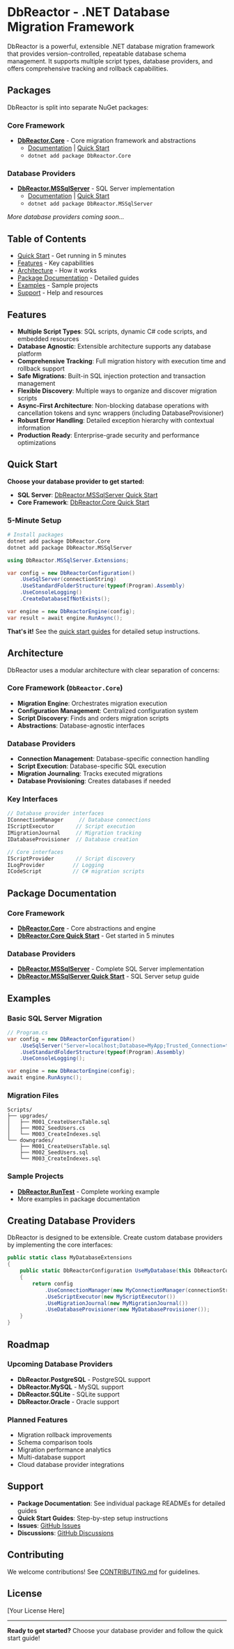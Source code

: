 # DbReactor - .NET Database Migration Framework

DbReactor is a powerful, extensible .NET database migration framework that provides version-controlled, repeatable database schema management. It supports multiple script types, database providers, and offers comprehensive tracking and rollback capabilities.

## Packages

DbReactor is split into separate NuGet packages:

### Core Framework
- **[DbReactor.Core](DbReactor.Core/)** - Core migration framework and abstractions
  - [Documentation](DbReactor.Core/README.md) | [Quick Start](DbReactor.Core/QUICKSTART.md)
  - `dotnet add package DbReactor.Core`

### Database Providers
- **[DbReactor.MSSqlServer](DbReactor.MSSqlServer/)** - SQL Server implementation
  - [Documentation](DbReactor.MSSqlServer/README.md) | [Quick Start](DbReactor.MSSqlServer/QUICKSTART.md)
  - `dotnet add package DbReactor.MSSqlServer`

*More database providers coming soon...*

## Table of Contents

- [Quick Start](#quick-start) - Get running in 5 minutes
- [Features](#features) - Key capabilities
- [Architecture](#architecture) - How it works
- [Package Documentation](#package-documentation) - Detailed guides
- [Examples](#examples) - Sample projects
- [Support](#support) - Help and resources

## Features

- **Multiple Script Types**: SQL scripts, dynamic C# code scripts, and embedded resources
- **Database Agnostic**: Extensible architecture supports any database platform
- **Comprehensive Tracking**: Full migration history with execution time and rollback support
- **Safe Migrations**: Built-in SQL injection protection and transaction management
- **Flexible Discovery**: Multiple ways to organize and discover migration scripts
- **Async-First Architecture**: Non-blocking database operations with cancellation tokens and sync wrappers (including DatabaseProvisioner)
- **Robust Error Handling**: Detailed exception hierarchy with contextual information
- **Production Ready**: Enterprise-grade security and performance optimizations

## Quick Start

**Choose your database provider to get started:**

- **SQL Server**: [DbReactor.MSSqlServer Quick Start](DbReactor.MSSqlServer/QUICKSTART.md)
- **Core Framework**: [DbReactor.Core Quick Start](DbReactor.Core/QUICKSTART.md)

### 5-Minute Setup

```bash
# Install packages
dotnet add package DbReactor.Core
dotnet add package DbReactor.MSSqlServer
```

```csharp
using DbReactor.MSSqlServer.Extensions;

var config = new DbReactorConfiguration()
    .UseSqlServer(connectionString)
    .UseStandardFolderStructure(typeof(Program).Assembly)
    .UseConsoleLogging()
    .CreateDatabaseIfNotExists();

var engine = new DbReactorEngine(config);
var result = await engine.RunAsync();
```

**That's it!** See the [quick start guides](#quick-start) for detailed setup instructions.

## Architecture

DbReactor uses a modular architecture with clear separation of concerns:

### Core Framework (`DbReactor.Core`)
- **Migration Engine**: Orchestrates migration execution
- **Configuration Management**: Centralized configuration system
- **Script Discovery**: Finds and orders migration scripts
- **Abstractions**: Database-agnostic interfaces

### Database Providers
- **Connection Management**: Database-specific connection handling
- **Script Execution**: Database-specific SQL execution
- **Migration Journaling**: Tracks executed migrations
- **Database Provisioning**: Creates databases if needed

### Key Interfaces
```csharp
// Database provider interfaces
IConnectionManager     // Database connections
IScriptExecutor       // Script execution
IMigrationJournal     // Migration tracking
IDatabaseProvisioner  // Database creation

// Core interfaces
IScriptProvider       // Script discovery
ILogProvider         // Logging
ICodeScript          // C# migration scripts
```

## Package Documentation

### Core Framework
- **[DbReactor.Core](DbReactor.Core/README.md)** - Core abstractions and engine
- **[DbReactor.Core Quick Start](DbReactor.Core/QUICKSTART.md)** - Get started in 5 minutes

### Database Providers
- **[DbReactor.MSSqlServer](DbReactor.MSSqlServer/README.md)** - Complete SQL Server implementation
- **[DbReactor.MSSqlServer Quick Start](DbReactor.MSSqlServer/QUICKSTART.md)** - SQL Server setup guide

## Examples

### Basic SQL Server Migration
```csharp
// Program.cs
var config = new DbReactorConfiguration()
    .UseSqlServer("Server=localhost;Database=MyApp;Trusted_Connection=true;")
    .UseStandardFolderStructure(typeof(Program).Assembly)
    .UseConsoleLogging();

var engine = new DbReactorEngine(config);
await engine.RunAsync();
```

### Migration Files
```
Scripts/
├── upgrades/
│   ├── M001_CreateUsersTable.sql
│   ├── M002_SeedUsers.cs
│   └── M003_CreateIndexes.sql
└── downgrades/
    ├── M001_CreateUsersTable.sql
    ├── M002_SeedUsers.sql
    └── M003_CreateIndexes.sql
```

### Sample Projects
- **[DbReactor.RunTest](DbReactor.RunTest/)** - Complete working example
- More examples in package documentation

## Creating Database Providers

DbReactor is designed to be extensible. Create custom database providers by implementing the core interfaces:

```csharp
public static class MyDatabaseExtensions
{
    public static DbReactorConfiguration UseMyDatabase(this DbReactorConfiguration config, string connectionString)
    {
        return config
            .UseConnectionManager(new MyConnectionManager(connectionString))
            .UseScriptExecutor(new MyScriptExecutor())
            .UseMigrationJournal(new MyMigrationJournal())
            .UseDatabaseProvisioner(new MyDatabaseProvisioner());
    }
}
```

## Roadmap

### Upcoming Database Providers
- **DbReactor.PostgreSQL** - PostgreSQL support
- **DbReactor.MySQL** - MySQL support  
- **DbReactor.SQLite** - SQLite support
- **DbReactor.Oracle** - Oracle support

### Planned Features
- Migration rollback improvements
- Schema comparison tools
- Migration performance analytics
- Multi-database support
- Cloud database provider integrations

## Support

- **Package Documentation**: See individual package READMEs for detailed guides
- **Quick Start Guides**: Step-by-step setup instructions
- **Issues**: [GitHub Issues](https://github.com/your-org/DbReactor/issues)
- **Discussions**: [GitHub Discussions](https://github.com/your-org/DbReactor/discussions)

## Contributing

We welcome contributions! See [CONTRIBUTING.md](CONTRIBUTING.md) for guidelines.

## License

[Your License Here]

---

**Ready to get started?** Choose your database provider and follow the quick start guide!
